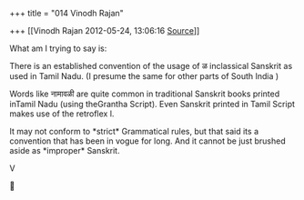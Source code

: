 +++
title = "014 Vinodh Rajan"

+++
[[Vinodh Rajan	2012-05-24, 13:06:16 [Source](https://groups.google.com/g/samskrita/c/zuLcO2SeSw4)]]



What am I trying to say is:



There is an established convention of the usage of ळ inclassical Sanskrit as used in Tamil Nadu. (I presume the same for other parts of South India )



Words like नामावळी are quite common in traditional Sanskrit books printed inTamil Nadu (using theGrantha Script). Even Sanskrit printed in Tamil Script makes use of the retroflex l.



It may not conform to \*strict\* Grammatical rules, but that said its a convention that has been in vogue for long. And it cannot be just brushed aside as \*improper\* Sanskrit.



V  



